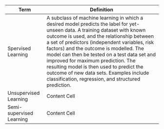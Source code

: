 
|Term                               |Definition                                                                                          |
| --------------------------------- | -------------------------------------------------------------------------------------------------- |
| Spervised Learning                | A subclass of machine learning in which a desired model predicts the label for yet-unseen data. A training dataset with known outcome is used, and the relationship between a set of predictors (independent variables, risk factors) and the outcome is modelled. The model can then be tested on a test data set and improved for maximum prediction. The resulting model is then used to predict the outcome of new data sets. Examples include classification, regression, and structured prediction.                    |
| Unsupervised Learning             | Content Cell                                                                                       |
| Semi-supervised Learning          | Content Cell                                                                                       |
